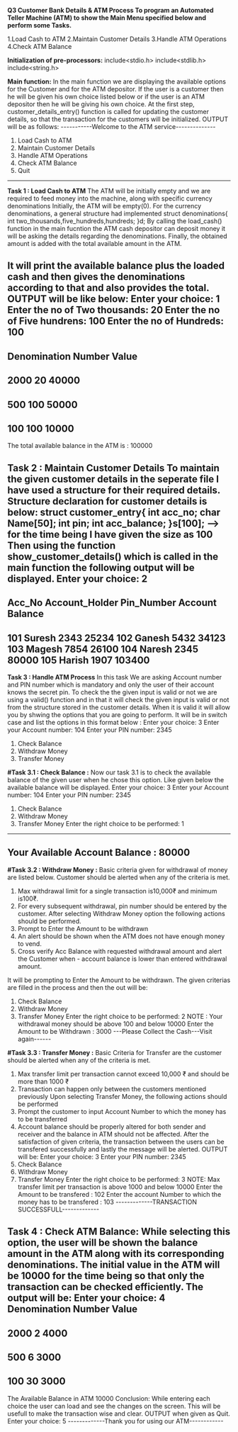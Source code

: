 **Q3 Customer Bank Details & ATM Process
To program an Automated Teller Machine (ATM) to show the Main Menu specified below and perform some Tasks.**

1.Load Cash to ATM
2.Maintain Customer Details
3.Handle ATM Operations
4.Check ATM Balance

**Initialization of pre-processors:**
include<stdio.h>
include<stdlib.h>
include<string.h>

**Main function:**
In the main function we are displaying the available options for the Customer and for the ATM depositor.
If the user is a customer then he will be given his own choice listed below or
if the user is an ATM depositor then he will be giving his own choice.
At the first step, customer_details_entry() function is called for updating the customer details,
so that the transaction for the customers will be initialized.
OUTPUT will be as follows:
-----------Welcome to the ATM service--------------
1. Load Cash to ATM
2. Maintain Customer Details
3. Handle ATM Operations
4. Check ATM Balance
5. Quit
--------------------------------------------------


**Task 1 : Load Cash to ATM**
The ATM will be initially empty and we are required to feed money
into the machine, along with specific currency denominations
Initially, the ATM will be empty(0).
For the currency denominations, a general structure had implemented
struct denominations{
    int two_thousands,five_hundreds,hundreds;
}d;
By calling the load_cash() function in the main fucntion the ATM cash depositor can deposit money
it will be asking the details regarding the denominations. 
Finally, the obtained amount is added with the total available amount in the ATM.
 
It will print the available balance plus the loaded cash and then gives the denominations 
according to that and also provides the total.
OUTPUT will be like below:
Enter your choice: 1
Enter the no of Two thousands:  20
Enter the no of Five hundrens:  100
Enter the no of Hundreds:       100
-------------------------------------------------------
Denomination    Number          Value
-------------------------------------------------------
2000            20              40000
-------------------------------------------------------
500             100             50000
-------------------------------------------------------
100             100             10000
-------------------------------------------------------
The total available balance in the ATM is : 100000


**Task 2 : Maintain Customer Details**
To maintain the given customer details in the seperate file I have used a structure for their required details.
Structure declaration for customer details is below:
struct customer_entry{
    int acc_no;
    char Name[50];
    int pin;
    int acc_balance;
}s[100]; --> for the time being I have given the size as 100
Then using the function show_customer_details() which is called in the main function 
the following output will be displayed.
Enter your choice: 2
-----------------------------------------------------
Acc_No  Account_Holder Pin_Number  Account Balance
---------------------------------------------------
 101     Suresh         2343        25234
 102     Ganesh         5432        34123
 103     Magesh         7854        26100
 104     Naresh         2345        80000
 105     Harish         1907        103400
---------------------------------------------------


**Task 3 : Handle ATM Process**
In this task We are asking Account number and PIN number which is mandatory 
and only the user of their account knows the secret pin.
To check the the given input is valid or not we are using a valid() function and in that 
it will check the given input is valid or not from the structure stored in the customer details.
When it is valid it will allow you by shwing the options that you are going to perform.
It will be in switch case and list the options in this format below :
Enter your choice: 3
Enter your Account number: 104
Enter your PIN number: 2345
1. Check Balance
2. Withdraw Money
3. Transfer Money

**#Task 3.1 : Check Balance :**
Now our task 3.1 is to check the available balance of the given user when he chose this option.
Like given below the available balance will be displayed.
Enter your choice: 3
Enter your Account number: 104
Enter your PIN number: 2345
1. Check Balance
2. Withdraw Money
3. Transfer Money
Enter the right choice to be performed: 1
---------------------------------------------------
Your Available Account Balance : 80000
---------------------------------------------------

**#Task 3.2 : Withdraw Money :**
Basic criteria given for withdrawal of money are listed below. Customer should be alerted
when any of the criteria is met.
1. Max withdrawal limit for a single transaction is10,000₹ and minimum is100₹.
2. For every subsequent withdrawal, pin number should be entered by the customer.
After selecting Withdraw Money option the following actions should be performed.
1. Prompt to Enter the Amount to be withdrawn
2. An alert should be shown when the ATM does not have enough money to vend.
3. Cross verify Acc Balance with requested withdrawal amount and alert the Customer
when - account balance is lower than entered withdrawal amount.

It will be prompting to Enter the Amount to be withdrawn.
The given criterias are filled in the process and then the out will be:
1. Check Balance
2. Withdraw Money
3. Transfer Money
Enter the right choice to be performed: 2
NOTE : Your withdrawal money should be above 100 and below 10000
Enter the Amount to be Withdrawn : 3000
---Please Collect the Cash---Visit again------

**#Task 3.3 : Transfer Money :**
Basic Criteria for Transfer are the customer should be alerted when any of the criteria is met.
1. Max transfer limit per transaction cannot exceed 10,000 ₹ and should be more than 1000 ₹
2. Transaction can happen only between the customers mentioned previously
Upon selecting Transfer Money, the following actions should be performed
1. Prompt the customer to input Account Number to which the money has to be transferred
2. Account balance should be properly altered for both sender and receiver and the balance in
ATM should not be affected.
After the satisfaction of given criteria, the transaction between the users can be transfered successfully and lastly the message will be alerted.
OUTPUT will be:
Enter your choice: 3
Enter your PIN number: 2345
1. Check Balance
2. Withdraw Money
3. Transfer Money
Enter the right choice to be performed: 3
NOTE: Max transfer limit per transaction is above 1000 and below 10000
Enter the Amount to be transfered : 102
Enter the account Number to which the money has to be transfered : 103
-------------TRANSACTION SUCCESSFULL-------------


**Task 4 : Check ATM Balance:**
While selecting this option, the user will be shown the balance amount
in the ATM along with its corresponding denominations.
The initial value in the ATM will be 10000 for the time being so that only the 
transaction can be checked efficiently.
The output will be:
Enter your choice: 4
Denomination    Number          Value
-----------------------------------------------------
2000            2               4000
-----------------------------------------------------
500             6               3000
-----------------------------------------------------
100             30              3000
-----------------------------------------------------
The Available Balance in ATM  10000
Conclusion:
While entering each choice the user can load and see the changes on the screen.
This will be usefull to make the transaction wise and clear.
OUTPUT when given as Quit.
Enter your choice: 5
-------------Thank you for using our ATM------------
